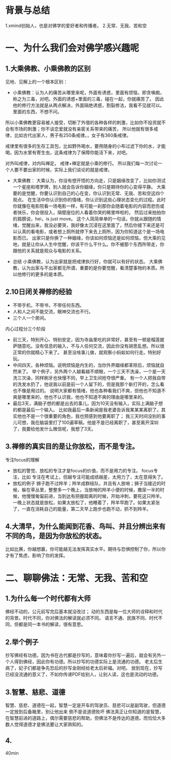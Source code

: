 # 背景与总结
1.xmind创始人，也是对佛学的爱好者和传播者。
2.无常、无我、苦和空

# 一、为什么我们会对佛学感兴趣呢
## 1.大乘佛教、小乘佛教的区别
见地、见解上的一个根本区别：
* 小乘佛教：认为人的痛苦从哪里来呢，外面有诱惑，里面有烦恼，即贪嗔痴，称之为三毒，对吧。外面的诱惑+里面的三毒，碰在一起，你就痛苦了。
因此他的修行方法就是从两点解决，外面隔绝诱惑，割裂修法，我看不见就可以。
里面的东西，不想不问。

所以小乘佛教更容易被人接受，切断了外借的各种各样的刺激，比如你不投资就不会有市场的刺激；你不谈恋爱就没有亲密关系带来的痛苦，
所以他就有很多戒律，比如古代出家人，男子有250条戒律。，女子有360条戒律。

戒律里有很多的生存工具包，比如野外喝水，要用随身的小布过滤下你的水，才能喝。因为水里有寄生虫，这条戒律为了保障你能活下来，对吧。

对外叫戒律，对内叫禅定。 戒律+禅定就是小乘的修行。
所以我们每一次讨论一个人要不要出家的时候，实际上我们谈论的就是戒律。

* 大乘佛教：
	大乘认为，你没有想开悟的方向走，只是姻缘改变了，比如你测试一个星座和塔罗牌，别人就会告诉你姻缘，你只是期待你的心变得平静。
	大乘要的是觉醒，你要认识到自己的心在变，你认识到无常、无我、苦和空这四个观点。
	在生活中你认识到你的情绪，你认识到这些心理状态变化的过程。此时你就像在电影院看一场电影一样，有可能一刹那你会随着电影的内容而悲伤或者快乐，你会很投入，隔壁座位的人看着你哭的稀里哗啦的，
	然后过来拍拍你的肩膀说，hei，is just move。
	这个人简简单单的一句话，你就从跟随的情绪，觉醒出来，我没必要哭，我好像太沉浸在这里面了，然后你接下来还是可以认真的看电影，或者想上厕所就停下来去上厕所，因为你知道这个是一场电影而已。
	出家只是你换了一种姻缘，你该如何烦恼还是如何烦恼，但大乘的见地，就是让你从人生中觉醒，你该干什么干什么。你不被那个东西所带走，你跟他的关系就是观众与电影的关系。

* 总结
小乘佛教，认为出家就是把戒律执行好，你就可以有好的状态。
大乘佛教，认为出家与不出家都无所谓，重要的是你要觉醒，看清楚事物的本质。所以他修行的更多的是本质。

## 2.10日闭关禅修的经验
* 不带手机，不带书，不带任何东西。
* 人和人之间不能交流，眼神交流也不行。
* 三个人一个房间。

内心过程分三个阶段
* 前三天，特别开心、特别安定，因为寺庙里吃的非常好，甚至有一顿是榴莲披萨随意吃。没有信息的输入，不与人任何交流，因此你没有胡思乱想。所以很正常的你就精心下来了。
甚至没啥事儿做，就观察小蚂蚁如何行走。特别好玩。
* 中间四天，各种烦恼。说明烦恼是内生的，当你外界姻缘都革除后，烦恼就自然来了。
举个例子，另外两个人越看越不顺眼，一个三天不洗澡，一个是一天洗三次澡，同样刷牙也快慢不同，早上卫生间抢夺很严重。
有一个人把我自带的洗发水扔了，他说我以前是前一个人留下的，但是我那个新打开的，怎么看也不像是用过的。
说明大家都有情绪，他也各种看我们不爽，但他也不知道不爽是哪里来的，他也不认识我，他也不知道不爽的理由是哪里来的。
* 最后3天，满脑子想的都是出去的事儿，因为10天没有输入，实际上满脑子想的都是最后一个输入。
比如我最后一条新闻是我老婆告诉我某某某离职了。其实他也不是一个很重要的角色，我也预感到他要离职了；
我三天时间没别的事儿可想，我在脑袋里打了100遍草稿，他是不是已经离职了，甚至离开深圳了，我要给他发什么微信呢，我想了3天。

## 3.禅修的真实目的是让你放松，而不是专注。
专注focus的理解
* 放松的警觉、放松的专注才是focus的价值，而不是用力的专注。
focus专注，比如 专注在考试上，但越专注可能成绩越差，太用力了，太在意得失了。
* 放松的例子
狮子跑不过羚羊；羚羊成群结队，并且有人放哨；狮子当接近的时候，躲在草丛里，整整多一个晚上，当放哨的羚羊小便的时候，撒尿一半的时候，他慢慢匍匐前进，当到达有把握距离的时候，开始冲刺，要死这只羚羊。
一晚上状态就是放松，如果太放松了，他睡着了，羚羊早跑了。如果太紧张了，一直在消耗自己的能量，第二天早上跑步也跑不动，抓不到羚羊。

## 4.大清早，为什么能闻到花香、鸟叫、并且分辨出来有不同的鸟，是因为你放松的状态。
比如比赛，你越想赢，你可能越无法发挥真实水平。期待与恐惧控制了你，所以你才有了焦虑，影响了你的发挥。


# 二、聊聊佛法：无常、无我、苦和空
## 1.为什么每一个时代都有大师
佛经不动的，公元前写完后基本就没改过；
动的东西是每一位大师的诠释和时代的背景。时代不同，你对佛法的解读就必须不同。
语言不通、民族不同、时代不同，但都是同一本书的解读，很有意思。

## 2.举个例子
抄写佛经有功德。因为书在古代都是抄写的，意味着你抄写一遍后，就会有另外一个人得到佛经，因此你有功德。所以抄写的功德实际上是流通的功德。
老太后生病了，妃子们都是争先恐后的抄写金刚经给老太后祈福。对吧。
放到现在，抄写已经没流通的意义了，不如你传递PDF给别人，让别人读，这也是流动的功德。

## 3.智慧、慈悲、道德
智慧、慈悲、道德在一起，智慧一定是开车的驾驶员、慈悲可以是副驾驶，但道德一定放到后备箱里，别让他出来
倒不是说道德败坏
佛法真正让你知道的是智慧，在智慧前进的道路上，偶尔需要慈悲的帮助，但佛法不是传达的道德。而恰恰大多数人觉得道德才是佛法要让大家熟知的。

## 4.

40min

